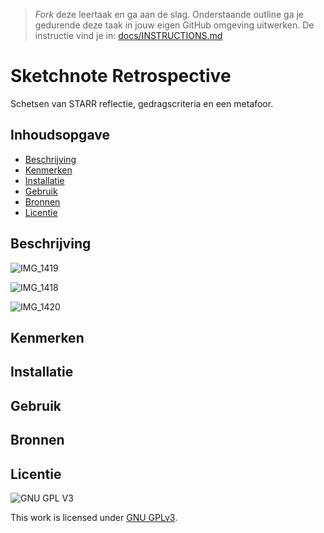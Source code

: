 > _Fork_ deze leertaak en ga aan de slag. Onderstaande outline ga je gedurende deze taak in jouw eigen GitHub omgeving uitwerken. De instructie vind je in: [docs/INSTRUCTIONS.md](docs/INSTRUCTIONS.md)

# Sketchnote Retrospective
Schetsen van STARR reflectie, gedragscriteria en een metafoor.

## Inhoudsopgave

  * [Beschrijving](#beschrijving)
  * [Kenmerken](#kenmerken)
  * [Installatie](#installatie)
  * [Gebruik](#gebruik)
  * [Bronnen](#bronnen)
  * [Licentie](#licentie)

## Beschrijving
![IMG_1419](https://user-images.githubusercontent.com/69635977/156941632-c08c282e-8f6e-4467-8e3e-40d482b66963.jpg)

![IMG_1418](https://user-images.githubusercontent.com/69635977/156941637-719a9b1d-8c76-483a-b77c-702e3a00e7fc.jpg)

![IMG_1420](https://user-images.githubusercontent.com/69635977/156941642-b28f1d8d-28ea-465a-8c94-66b2ba7307e5.jpg)

## Kenmerken
<!-- Bij Kenmerken staat welke technieken zijn gebruikt en hoe. Wat is de HTML structuur? Wat zijn de belangrijkste dingen in CSS? Wat is er met Javascript gedaan en hoe? Misschien heb je een framwork of library gebruikt? -->

## Installatie

## Gebruik

## Bronnen

## Licentie

![GNU GPL V3](https://www.gnu.org/graphics/gplv3-127x51.png)

This work is licensed under [GNU GPLv3](./LICENSE).
